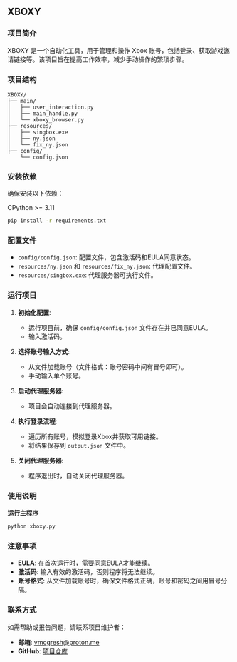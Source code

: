 ## XBOXY

### 项目简介

XBOXY 是一个自动化工具，用于管理和操作 Xbox 账号，包括登录、获取游戏邀请链接等。该项目旨在提高工作效率，减少手动操作的繁琐步骤。


### 项目结构

```
XBOXY/
├── main/
│   ├── user_interaction.py
│   ├── main_handle.py
│   └── xboxy_browser.py
├── resources/
│   ├── singbox.exe
│   ├── ny.json
│   └── fix_ny.json
├── config/
    └── config.json

```

### 安装依赖

确保安装以下依赖：

CPython >= 3.11 

```bash
pip install -r requirements.txt
```

### 配置文件

- `config/config.json`: 配置文件，包含激活码和EULA同意状态。
- `resources/ny.json` 和 `resources/fix_ny.json`: 代理配置文件。
- `resources/singbox.exe`: 代理服务器可执行文件。

### 运行项目

1. **初始化配置**:
   - 运行项目前，确保 `config/config.json` 文件存在并已同意EULA。
   - 输入激活码。

2. **选择账号输入方式**:
   - 从文件加载账号（文件格式：账号密码中间有冒号即可）。
   - 手动输入单个账号。

3. **启动代理服务器**:
   - 项目会自动连接到代理服务器。

4. **执行登录流程**:
   - 遍历所有账号，模拟登录Xbox并获取可用链接。
   - 将结果保存到 `output.json` 文件中。

5. **关闭代理服务器**:
   - 程序退出时，自动关闭代理服务器。

### 使用说明

  **运行主程序**

   ```bash
   python xboxy.py
   ```


### 注意事项

- **EULA**: 在首次运行时，需要同意EULA才能继续。
- **激活码**: 输入有效的激活码，否则程序将无法继续。
- **账号格式**: 从文件加载账号时，确保文件格式正确，账号和密码之间用冒号分隔。

### 联系方式

如需帮助或报告问题，请联系项目维护者：

- **邮箱**: vmcgresh@proton.me
- **GitHub**: [项目仓库](https://github.com/Kevin-O-Hsu/XBOXY)

